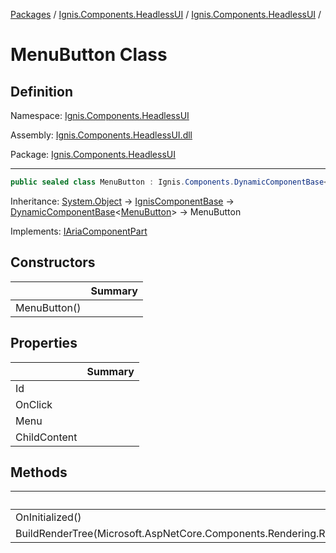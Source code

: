 [Packages](../../README.md) / [Ignis.Components.HeadlessUI](../README.md) / [Ignis.Components.HeadlessUI](README.md) /

# MenuButton Class

## Definition

Namespace: [Ignis.Components.HeadlessUI](README.md)

Assembly: [Ignis.Components.HeadlessUI.dll](../README.md)

Package: [Ignis.Components.HeadlessUI](https://www.nuget.org/packages/Ignis.Components.HeadlessUI)

---

```csharp
public sealed class MenuButton : Ignis.Components.DynamicComponentBase<Ignis.Components.HeadlessUI.MenuButton>, Ignis.Components.HeadlessUI.Aria.IAriaComponentPart
```

Inheritance: [System.Object](https://learn.microsoft.com/en-us/dotnet/api/System.Object) → [IgnisComponentBase](../../Ignis.Components/Ignis.Components/Ignis.Components.IgnisComponentBase.md) → [DynamicComponentBase](../../Ignis.Components/Ignis.Components/Ignis.Components.DynamicComponentBase_1.md)&lt;[MenuButton](Ignis.Components.HeadlessUI.MenuButton.md)&gt; → MenuButton

Implements: [IAriaComponentPart](../Ignis.Components.HeadlessUI.Aria/Ignis.Components.HeadlessUI.Aria.IAriaComponentPart.md)

## Constructors

|              | Summary |
| ------------ | ------- |
| MenuButton() |         |

## Properties

|              | Summary |
| ------------ | ------- |
| Id           |         |
| OnClick      |         |
| Menu         |         |
| ChildContent |         |

## Methods

|                                                                              | Summary |
| ---------------------------------------------------------------------------- | ------- |
| OnInitialized()                                                              |         |
| BuildRenderTree(Microsoft.AspNetCore.Components.Rendering.RenderTreeBuilder) |         |
